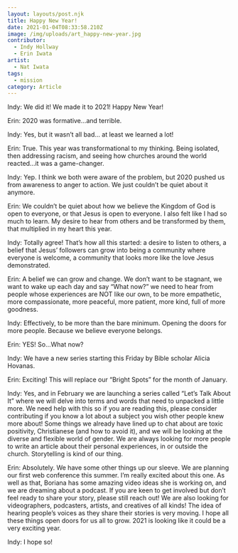 ```yaml
---
layout: layouts/post.njk
title: Happy New Year!
date: 2021-01-04T08:33:58.210Z
image: /img/uploads/art_happy-new-year.jpg
contributor:
  - Indy Hollway
  - Erin Iwata
artist:
  - Nat Iwata
tags:
  - mission
category: Article
---
```

Indy: We did it! We made it to 2021! Happy New Year!

Erin: 2020 was formative...and terrible. 

Indy: Yes, but it wasn’t all bad… at least we learned a lot! 

Erin: True. This year was transformational to my thinking. Being isolated, then addressing racism, and seeing how churches around the world reacted...it was a game-changer. 

Indy: Yep. I think we both were aware of the problem, but 2020 pushed us from awareness to anger to action. We just couldn’t be quiet about it anymore. 

Erin: We couldn’t be quiet about how we believe the Kingdom of God is open to everyone, or that Jesus is open to everyone. I also felt like I had so much to learn. My desire to hear from others and be transformed by them, that multiplied in my heart this year. 

Indy: Totally agree! That’s how all this started: a desire to listen to others, a belief that Jesus’ followers can grow into being a community where everyone is welcome, a community that looks more like the love Jesus demonstrated. 

Erin: A belief we can grow and change. We don’t want to be stagnant, we want to wake up each day and say “What now?” we need to hear from people whose experiences are NOT like our own, to be more empathetic, more compassionate, more peaceful, more patient, more kind, full of more goodness.

Indy: Effectively, to be more than the bare minimum. Opening the doors for more people. Because we believe everyone belongs. 

Erin: YES! So...What now?

Indy: We have a new series starting this Friday by Bible scholar Alicia Hovanas. 

Erin: Exciting! This will replace our “Bright Spots” for the month of January. 

Indy: Yes, and in February we are launching a series called “Let’s Talk About It” where we will delve into terms and words that need to unpacked a little more. We need help with this so if you are reading this, please consider contributing if you know a lot about a subject you wish other people knew more about! Some things we already have lined up to chat about are toxic positivity, Christianese (and how to avoid it), and we will be looking at the diverse and flexible world of gender. We are always looking for more people to write an article about their personal experiences, in or outside the church. Storytelling is kind of our thing. 

Erin: Absolutely. We have some other things up our sleeve. We are planning our first web conference this summer. I’m really excited about this one. As well as that, Boriana has some amazing video ideas she is working on, and we are dreaming about a podcast. If you are keen to get involved but don’t feel ready to share your story, please still reach out! We are also looking for videographers, podcasters, artists, and creatives of all kinds!  The idea of hearing people’s voices as they share their stories is very moving. I hope all these things open doors for us all to grow.  2021 is looking like it could be a very exciting year. 

Indy: I hope so!